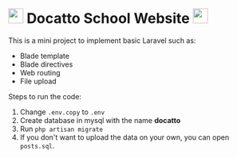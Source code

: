 # <img src="https://media.giphy.com/media/4Zo41lhzKt6iZ8xff9/giphy.gif" width="30" height="30" /> Docatto School Website <img src="https://media.giphy.com/media/vFKqnCdLPNOKc/giphy.gif" width="30" height="30" />

<!-- --- -->

This is a mini project to implement basic Laravel such as:
- Blade template
- Blade directives
- Web routing
- File upload

Steps to run the code:
1. Change ```.env.copy``` to ```.env```
2. Create database in mysql with the name __docatto__
3. Run ```php artisan migrate```
4. If you don't want to upload the data on your own, you can open ```posts.sql```.
